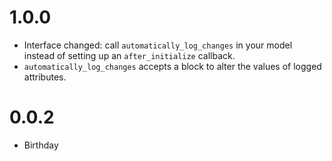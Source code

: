 # 1.0.0
* Interface changed: call `automatically_log_changes` in your model instead of setting up an `after_initialize` callback.
* `automatically_log_changes` accepts a block to alter the values of logged attributes.

# 0.0.2
* Birthday
